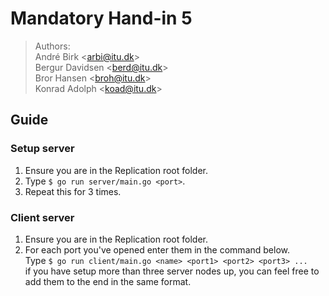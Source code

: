 # Mandatory Hand-in 5
> Authors:  
> André Birk \<arbi@itu.dk\>  
> Bergur Davidsen \<berd@itu.dk\>  
> Bror Hansen \<broh@itu.dk\>  
> Konrad Adolph \<koad@itu.dk\>  

## Guide
### Setup server
1. Ensure you are in the Replication root folder.
2. Type `$ go run server/main.go <port>`.
3. Repeat this for 3 times.

### Client server
1. Ensure you are in the Replication root folder.
2. For each port you've opened enter them in the command below.  
    Type `$ go run client/main.go <name> <port1> <port2> <port3> ...`  
    if you have setup more than three server nodes up, you can feel free to add them to the end in the same format.

    